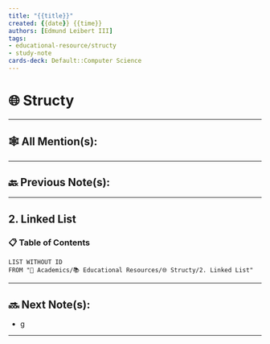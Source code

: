 ```yaml
---
title: "{{title}}"
created: {{date}} {{time}} 
authors: [Edmund Leibert III]
tags: 
- educational-resource/structy
- study-note
cards-deck: Default::Computer Science
---
```


# 🌐 Structy

---

## 🕸️ All Mention(s): 

---

## 🔙 Previous Note(s):

---

## 2. Linked List

### 📋 **Table of Contents**
```dataview
LIST WITHOUT ID
FROM "🔴 Academics/📚 Educational Resources/🌐 Structy/2. Linked List"
```


---

## 🔜 Next Note(s):
- g

---